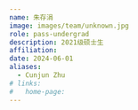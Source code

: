 ```yaml
---
name: 朱存涓
image: images/team/unknown.jpg
role: pass-undergrad
description: 2021级硕士生
affiliation:
date: 2024-06-01
aliases:
  - Cunjun Zhu
# links:
#   home-page:
---
```

